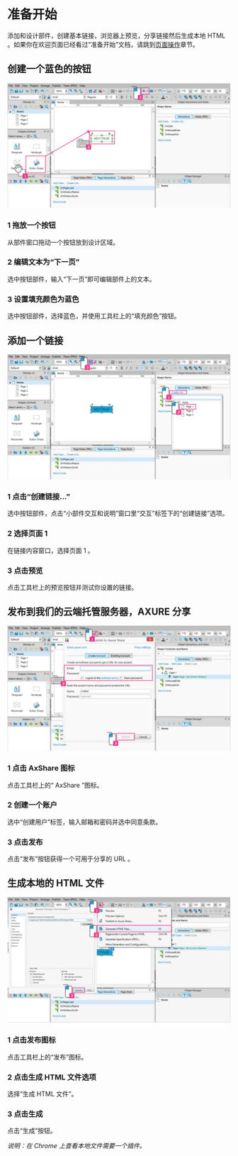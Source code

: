 # 准备开始

添加和设计部件，创建基本链接，浏览器上预览，分享链接然后生成本地 HTML 。如果你在欢迎页面已经看过“准备开始”文档，请跳到[页面操作](working-with-pages.md)章节。

## 创建一个蓝色的按钮

![image](/images/gettingstarted1.png)

### 1 拖放一个按钮
从部件窗口拖动一个按钮放到设计区域。

### 2 编辑文本为“下一页”
选中按钮部件，输入“下一页”即可编辑部件上的文本。

### 3 设置填充颜色为蓝色
选中按钮部件，选择蓝色，并使用工具栏上的“填充颜色”按钮。  

## 添加一个链接

![image](/images/gettingstarted2.png)

### 1 点击“创建链接...”
选中按钮部件，点击“小部件交互和说明”窗口里“交互”标签下的“创建链接”选项。

### 2 选择页面 1 
在链接内容窗口，选择页面 1 。

### 3 点击预览
点击工具栏上的预览按钮并测试你设置的链接。

## 发布到我们的云端托管服务器，AXURE 分享

![image](/images/gettingstarted3.png)

### 1 点击 AxShare 图标
点击工具栏上的“ AxShare ”图标。

### 2 创建一个账户
选中“创建用户”标签，输入邮箱和密码并选中同意条款。

### 3 点击发布
点击“发布”按钮获得一个可用于分享的 URL 。

## 生成本地的 HTML 文件

![image](/images/gettingstarted4.png)

### 1 点击发布图标
点击工具栏上的“发布”图标。

### 2 点击生成 HTML 文件选项
选择“生成 HTML 文件”。

### 3 点击生成
点击“生成”按钮。

_说明：在 Chrome 上查看本地文件需要一个插件。_





